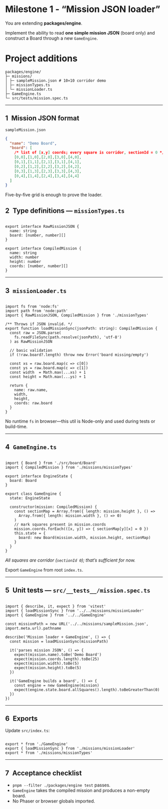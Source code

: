 # Milestone 1 - “Mission JSON loader”

You are extending **packages/engine**.

Implement the ability to read **one simple mission JSON** (board only) and
construct a Board through a new `GameEngine`.

# Project additions

```
packages/engine/
├─ missions/
│ ├─ sampleMission.json # 10×10 corridor demo
│ ├─ missionTypes.ts
│ └─ missionLoader.ts
├─ GameEngine.ts
└─ src/tests/mission.spec.ts
```

---

## 1 Mission JSON format

`sampleMission.json`

```json
{
  "name": "Demo Board",
  "board": [
    /* list of [x,y] coords; every square is corridor, sectionId = 0 */
    [0,0],[1,0],[2,0],[3,0],[4,0],
    [0,1],[1,1],[2,1],[3,1],[4,1],
    [0,2],[1,2],[2,2],[3,2],[4,2],
    [0,3],[1,3],[2,3],[3,3],[4,3],
    [0,4],[1,4],[2,4],[3,4],[4,4]
  ]
}

```

Five-by-five grid is enough to prove the loader.

## 2 Type definitions — `missionTypes.ts`

```tsx

export interface RawMissionJSON {
  name: string
  board: [number, number][]
}

export interface CompiledMission {
  name: string
  width: number
  height: number
  coords: [number, number][]
}

```

---

## 3 `missionLoader.ts`

```tsx

import fs from 'node:fs'
import path from 'node:path'
import { RawMissionJSON, CompiledMission } from './missionTypes'

/** Throws if JSON invalid. */
export function loadMissionSync(jsonPath: string): CompiledMission {
  const raw = JSON.parse(
    fs.readFileSync(path.resolve(jsonPath), 'utf-8')
  ) as RawMissionJSON

  // basic validation
  if (!raw.board?.length) throw new Error('board missing/empty')

  const xs = raw.board.map(c => c[0])
  const ys = raw.board.map(c => c[1])
  const width  = Math.max(...xs) + 1
  const height = Math.max(...ys) + 1

  return {
    name: raw.name,
    width,
    height,
    coords: raw.board
  }
}

```

No runtime `fs` in browser—this util is Node-only and used during tests or build-time.

---

## 4 `GameEngine.ts`

```tsx

import { Board } from './src/board/Board'
import { CompiledMission } from './missions/missionTypes'

export interface EngineState {
  board: Board
}

export class GameEngine {
  state: EngineState

  constructor(mission: CompiledMission) {
    const sectionMap = Array.from({ length: mission.height }, () =>
      Array.from({ length: mission.width }, () => 0)
    )
    // mark squares present in mission.coords
    mission.coords.forEach(([x, y]) => { sectionMap[y][x] = 0 })
    this.state = {
      board: new Board(mission.width, mission.height, sectionMap)
    }
  }
}

```

*All squares are corridor (`sectionId 0`); that’s sufficient for now.*

Export `GameEngine` from root `index.ts`.

---

## 5 Unit tests — `src/__tests__/mission.spec.ts`

```tsx

import { describe, it, expect } from 'vitest'
import { loadMissionSync } from '../../missions/missionLoader'
import { GameEngine } from '../../GameEngine'

const missionPath = new URL('../../missions/sampleMission.json', import.meta.url).pathname

describe('Mission loader + GameEngine', () => {
  const mission = loadMissionSync(missionPath)

  it('parses mission JSON', () => {
    expect(mission.name).toBe('Demo Board')
    expect(mission.coords.length).toBe(25)
    expect(mission.width).toBe(5)
    expect(mission.height).toBe(5)
  })

  it('GameEngine builds a board', () => {
    const engine = new GameEngine(mission)
    expect(engine.state.board.allSquares().length).toBeGreaterThan(0)
  })
})

```

---

## 6 Exports

Update `src/index.ts`:

```tsx

export * from './GameEngine'
export { loadMissionSync } from './missions/missionLoader'
export * from './missions/missionTypes'

```

---

## 7 Acceptance checklist

- `pnpm --filter ./packages/engine test` passes.
- `GameEngine` takes the compiled mission and produces a non-empty board.
- No Phaser or browser globals imported.
